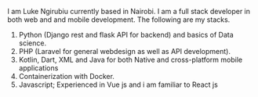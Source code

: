 I am Luke Ngirubiu currently based in Nairobi. I am a full stack developer in both web and and mobile development. The following are my stacks.
1. Python (Django rest and flask API for backend) and basics of Data science.
2. PHP (Laravel for general webdesign as well as API development).
3. Kotlin, Dart, XML and Java for both Native and cross-platform mobile applications
4. Containerization with Docker.
5. Javascript; Experienced in Vue js and i am familiar to React js


